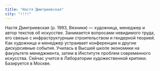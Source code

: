 ```yaml
---
title: "Настя Дмитриевская"
city: "!!!!"
---
```


Настя Дмитриевская (р. 1993, Вязники) — художница, менеджер и автор текстов об искусстве. Занимается вопросами невидимого труда, его связью с инфраструктурным строительством и гендерной теорией. Как художница и менеджер устраивает конференции и другие дискурсивные события. Училась в Высшей школе экономики на факультете менеджмента, затем в Институте проблем современного искусства. Сейчас учится в Лаборатории художественной критики. Базируется в Москве.
